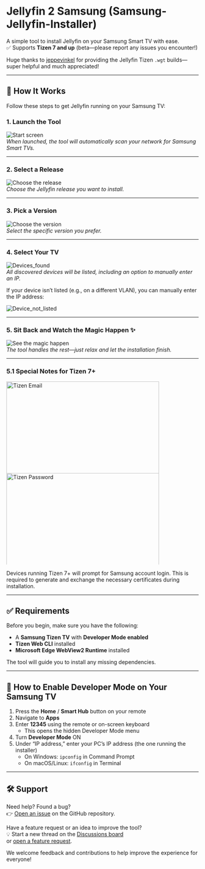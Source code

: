 # Jellyfin 2 Samsung (Samsung-Jellyfin-Installer)

A simple tool to install Jellyfin on your Samsung Smart TV with ease.  
✅ Supports **Tizen 7 and up** (beta—please report any issues you encounter!)

Huge thanks to [jeppevinkel](https://github.com/jeppevinkel/jellyfin-tizen-builds) for providing the Jellyfin Tizen `.wgt` builds—super helpful and much appreciated!

---

## 🚀 How It Works

Follow these steps to get Jellyfin running on your Samsung TV:

### 1. Launch the Tool

![Start screen](https://github.com/user-attachments/assets/2970399f-f2f6-45d5-9901-c400b7b75e19)  
_When launched, the tool will automatically scan your network for Samsung Smart TVs._

---

### 2. Select a Release

![Choose the release](https://github.com/user-attachments/assets/4b080475-bccf-4ae9-9090-c78e0aeefd7b)  
_Choose the Jellyfin release you want to install._

---

### 3. Pick a Version

![Choose the version](https://github.com/user-attachments/assets/a3f64737-4d7d-4759-8a8a-9cc5023c4934)  
_Select the specific version you prefer._

---

### 4. Select Your TV

![Devices_found](https://github.com/user-attachments/assets/d9aba234-c73a-480e-842d-2a7998c3ce6c)  
_All discovered devices will be listed, including an option to manually enter an IP._

If your device isn’t listed (e.g., on a different VLAN), you can manually enter the IP address:

![Device_not_listed](https://github.com/user-attachments/assets/d9272aad-562a-4485-b52f-885652cd720b)  

---

### 5. Sit Back and Watch the Magic Happen ✨

![See the magic happen](https://github.com/user-attachments/assets/351f59f2-34ec-4974-a87c-ab11c9f9a902)  
_The tool handles the rest—just relax and let the installation finish._

---

### 5.1 Special Notes for Tizen 7+

<img src="https://github.com/user-attachments/assets/b32a5873-a9d5-4f1e-9266-69f33961917f" alt="Tizen Email" style="width:400px; max-height:240px;">
<img src="https://github.com/user-attachments/assets/9ad45a0a-f091-4eb6-94e8-eb0f381816d2" alt="Tizen Password" style="width:400px; max-height:240px;">

Devices running Tizen 7+ will prompt for Samsung account login. This is required to generate and exchange the necessary certificates during installation.

---

## ✅ Requirements

Before you begin, make sure you have the following:

- A **Samsung Tizen TV** with **Developer Mode enabled**
- **Tizen Web CLI** installed  
- **Microsoft Edge WebView2 Runtime** installed

The tool will guide you to install any missing dependencies.

---

## 🧭 How to Enable Developer Mode on Your Samsung TV

1. Press the **Home** / **Smart Hub** button on your remote  
2. Navigate to **Apps**  
3. Enter **12345** using the remote or on-screen keyboard  
   - This opens the hidden Developer Mode menu  
4. Turn **Developer Mode** ON  
5. Under “IP address,” enter your PC’s IP address (the one running the installer)  
   - On Windows: `ipconfig` in Command Prompt  
   - On macOS/Linux: `ifconfig` in Terminal

---

## 🛠️ Support

Need help? Found a bug?  
👉 [Open an issue](https://github.com/PatrickSt1991/Samsung-Jellyfin-Installer/issues) on the GitHub repository.

Have a feature request or an idea to improve the tool?  
💡 Start a new thread on the [Discussions board](https://github.com/PatrickSt1991/Samsung-Jellyfin-Installer/discussions)  
or [open a feature request](https://github.com/PatrickSt1991/Samsung-Jellyfin-Installer/issues).

We welcome feedback and contributions to help improve the experience for everyone!
